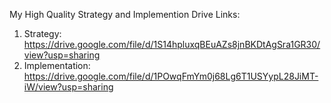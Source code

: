 My High Quality 
Strategy and Implemention Drive Links:

1. Strategy: https://drive.google.com/file/d/1S14hpluxqBEuAZs8jnBKDtAgSra1GR30/view?usp=sharing
2. Implementation: https://drive.google.com/file/d/1POwqFmYm0j68Lg6T1USYypL28JiMT-iW/view?usp=sharing
